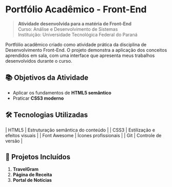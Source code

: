 # Portfólio Acadêmico - Front-End


> **Atividade desenvolvida para a matéria de Front-End**  
> Curso: Análise e Desenvolvimento de Sistemas  
> Instituição: Universidade Tecnológica Federal do Paraná

Portfólio acadêmico criado como atividade prática da disciplina de Desenvolvimento Front-End. O projeto demonstra a aplicação dos conceitos aprendidos em sala, com uma interface que apresenta meus trabalhos desenvolvidos durante o curso.

## 📚 Objetivos da Atividade

- Aplicar os fundamentos de **HTML5 semântico**
- Praticar **CSS3 moderno**

## 🛠 Tecnologias Utilizadas

| HTML5 | Estruturação semântica do conteúdo |
| CSS3 | Estilização e efeitos visuais |
| Font Awesome | Ícones profissionais |
| Git | Controle de versão |


## 📝 Projetos Incluídos

1. **TravelGram**  
2. **Página de Receita**  
3. **Portal de Notícias**  